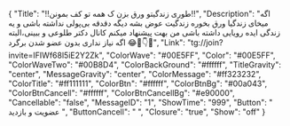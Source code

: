 {
"Title": "‼️طوری زندگیتو ورق بزن ک همه تو کف بمونن‼️",
"Description": "اگه میخای زندگیا ورق بخوره زندگیت عوض بشه دیگه دقدقه بی‌پولی نداشته باشی و یه زندگی ایده رویایی داشته باشی من بهت پیشنهاد میکنم کانال دکتر طلوعی و ببینی،البته اگه نیاز نداری بدون عضو شدن برگرد 😂💸👇🐺",
"Link": "tg://join?invite=IFIWf68l5iE2Y2Zk",
"ColorWave": "#00E5FF",
"Color": "#00E5FF",
"ColorWaveTwo": "#00B8D4",
"ColorBackGround": "#ffffff",
"TitleGravity": "center",
"MessageGravity": "center",
"ColorMessage": "#ff323232",
"ColorTitle": "#ff111111",
"ColorBtn": "#ffffff",
"ColorBtnBg": "#00a043",
"ColorBtnCancell": "#ffffff",
"ColorBtnCancellBg": "#e90000",
"Cancellable": "false",
"MessageID": "1",
"ShowTime": "999",
"Button": "  عضویت و بازدید   ",
"ButtonCancell": "  ",
"Closure": "true",
"Show": "off"
}
